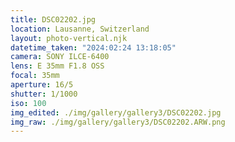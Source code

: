 ```yaml
---
title: DSC02202.jpg
location: Lausanne, Switzerland
layout: photo-vertical.njk
datetime_taken: "2024:02:24 13:18:05"
camera: SONY ILCE-6400
lens: E 35mm F1.8 OSS
focal: 35mm
aperture: 16/5
shutter: 1/1000
iso: 100
img_edited: ./img/gallery/gallery3/DSC02202.jpg
img_raw: ./img/gallery/gallery3/DSC02202.ARW.png
---
```

